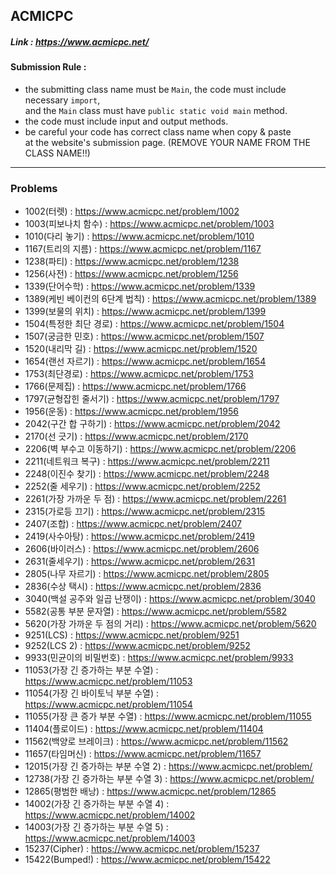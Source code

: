 ## ACMICPC
##### Link : https://www.acmicpc.net/

#### Submission Rule : 
 - the submitting class name must be ```Main```, the code must include necessary ```import```,   
   and the ```Main``` class must have ```public static void main``` method.   
 - the code must include input and output methods.
 - be careful your code has correct class name when copy & paste   
   at the website's submission page. (REMOVE YOUR NAME FROM THE CLASS NAME!!)
 
   
---------
### Problems
* 1002(터렛) : https://www.acmicpc.net/problem/1002
* 1003(피보나치 함수) : https://www.acmicpc.net/problem/1003
* 1010(다리 놓기) : https://www.acmicpc.net/problem/1010
* 1167(트리의 지름) : https://www.acmicpc.net/problem/1167
* 1238(파티) : https://www.acmicpc.net/problem/1238
* 1256(사전) : https://www.acmicpc.net/problem/1256
* 1339(단어수학) : https://www.acmicpc.net/problem/1339
* 1389(케빈 베이컨의 6단계 법칙) : https://www.acmicpc.net/problem/1389
* 1399(보물의 위치) : https://www.acmicpc.net/problem/1399
* 1504(특정한 최단 경로) : https://www.acmicpc.net/problem/1504
* 1507(궁금한 민호) : https://www.acmicpc.net/problem/1507
* 1520(내리막 길) : https://www.acmicpc.net/problem/1520
* 1654(랜선 자르기) : https://www.acmicpc.net/problem/1654
* 1753(최단경로) : https://www.acmicpc.net/problem/1753
* 1766(문제집) : https://www.acmicpc.net/problem/1766
* 1797(균형잡힌 줄서기) : https://www.acmicpc.net/problem/1797
* 1956(운동) : https://www.acmicpc.net/problem/1956
* 2042(구간 합 구하기) : https://www.acmicpc.net/problem/2042
* 2170(선 긋기) : https://www.acmicpc.net/problem/2170
* 2206(벽 부수고 이동하기) : https://www.acmicpc.net/problem/2206
* 2211(네트워크 복구) : https://www.acmicpc.net/problem/2211
* 2248(이진수 찾기) : https://www.acmicpc.net/problem/2248
* 2252(줄 세우기) : https://www.acmicpc.net/problem/2252
* 2261(가장 가까운 두 점) : https://www.acmicpc.net/problem/2261
* 2315(가로등 끄기) : https://www.acmicpc.net/problem/2315
* 2407(조합) : https://www.acmicpc.net/problem/2407
* 2419(사수아탕) : https://www.acmicpc.net/problem/2419
* 2606(바이러스) : https://www.acmicpc.net/problem/2606
* 2631(줄세우기) : https://www.acmicpc.net/problem/2631
* 2805(나무 자르기) : https://www.acmicpc.net/problem/2805
* 2836(수상 택시) : https://www.acmicpc.net/problem/2836
* 3040(백설 공주와 일곱 난쟁이) : https://www.acmicpc.net/problem/3040
* 5582(공통 부분 문자열) : https://www.acmicpc.net/problem/5582
* 5620(가장 가까운 두 점의 거리) : https://www.acmicpc.net/problem/5620
* 9251(LCS) : https://www.acmicpc.net/problem/9251
* 9252(LCS 2) : https://www.acmicpc.net/problem/9252
* 9933(민균이의 비밀번호) : https://www.acmicpc.net/problem/9933
* 11053(가장 긴 증가하는 부분 수열) : https://www.acmicpc.net/problem/11053
* 11054(가장 긴 바이토닉 부분 수열) : https://www.acmicpc.net/problem/11054
* 11055(가장 큰 증가 부분 수열) : https://www.acmicpc.net/problem/11055
* 11404(플로이드) : https://www.acmicpc.net/problem/11404
* 11562(백양로 브레이크) : https://www.acmicpc.net/problem/11562
* 11657(타임머신) : https://www.acmicpc.net/problem/11657
* 12015(가장 긴 증가하는 부분 수열 2) : https://www.acmicpc.net/problem/
* 12738(가장 긴 증가하는 부분 수열 3) : https://www.acmicpc.net/problem/
* 12865(평범한 배낭) : https://www.acmicpc.net/problem/12865
* 14002(가장 긴 증가하는 부분 수열 4) : https://www.acmicpc.net/problem/14002
* 14003(가장 긴 증가하는 부분 수열 5) : https://www.acmicpc.net/problem/14003
* 15237(Cipher) : https://www.acmicpc.net/problem/15237
* 15422(Bumped!) : https://www.acmicpc.net/problem/15422
